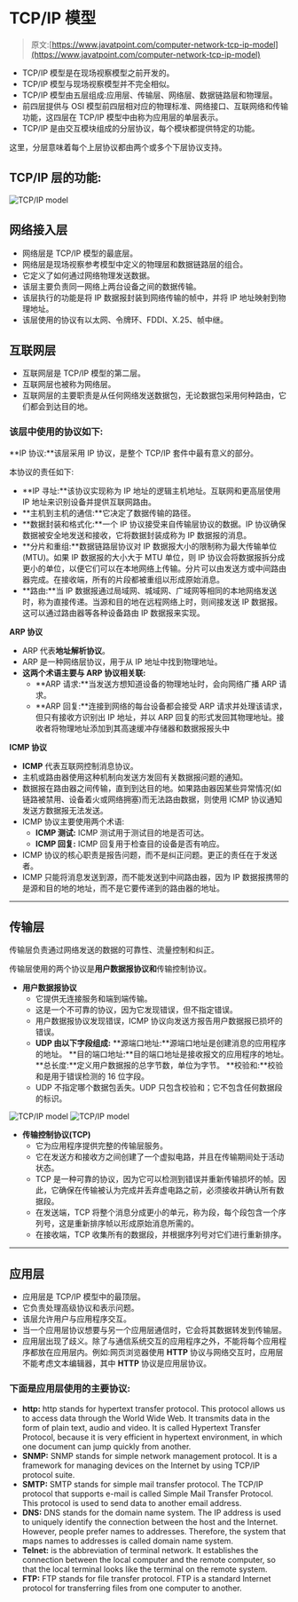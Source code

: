 # TCP/IP 模型

> 原文:[https://www.javatpoint.com/computer-network-tcp-ip-model](https://www.javatpoint.com/computer-network-tcp-ip-model)

*   TCP/IP 模型是在现场视察模型之前开发的。
*   TCP/IP 模型与现场视察模型并不完全相似。
*   TCP/IP 模型由五层组成:应用层、传输层、网络层、数据链路层和物理层。
*   前四层提供与 OSI 模型前四层相对应的物理标准、网络接口、互联网络和传输功能，这四层在 TCP/IP 模型中由称为应用层的单层表示。
*   TCP/IP 是由交互模块组成的分层协议，每个模块都提供特定的功能。

这里，分层意味着每个上层协议都由两个或多个下层协议支持。

## TCP/IP 层的功能:

![TCP/IP model](../Images/ec354a7305dde7f191a19ae5d180223d.png)

## 网络接入层

*   网络层是 TCP/IP 模型的最底层。
*   网络层是现场视察参考模型中定义的物理层和数据链路层的组合。
*   它定义了如何通过网络物理发送数据。
*   该层主要负责同一网络上两台设备之间的数据传输。
*   该层执行的功能是将 IP 数据报封装到网络传输的帧中，并将 IP 地址映射到物理地址。
*   该层使用的协议有以太网、令牌环、FDDI、X.25、帧中继。

## 互联网层

*   互联网层是 TCP/IP 模型的第二层。
*   互联网层也被称为网络层。
*   互联网层的主要职责是从任何网络发送数据包，无论数据包采用何种路由，它们都会到达目的地。

### 该层中使用的协议如下:

**IP 协议:**该层采用 IP 协议，是整个 TCP/IP 套件中最有意义的部分。

本协议的责任如下:

*   **IP 寻址:**该协议实现称为 IP 地址的逻辑主机地址。互联网和更高层使用 IP 地址来识别设备并提供互联网路由。
*   **主机到主机的通信:**它决定了数据传输的路径。
*   **数据封装和格式化:**一个 IP 协议接受来自传输层协议的数据。IP 协议确保数据被安全地发送和接收，它将数据封装成称为 IP 数据报的消息。
*   **分片和重组:**数据链路层协议对 IP 数据报大小的限制称为最大传输单位(MTU)。如果 IP 数据报的大小大于 MTU 单位，则 IP 协议会将数据报拆分成更小的单位，以便它们可以在本地网络上传输。分片可以由发送方或中间路由器完成。在接收端，所有的片段都被重组以形成原始消息。
*   **路由:**当 IP 数据报通过局域网、城域网、广域网等相同的本地网络发送时，称为直接传递。当源和目的地在远程网络上时，则间接发送 IP 数据报。这可以通过路由器等各种设备路由 IP 数据报来实现。

**ARP 协议**

*   ARP 代表**地址解析协议**。
*   ARP 是一种网络层协议，用于从 IP 地址中找到物理地址。
*   **这两个术语主要与 ARP 协议相关联:**
    *   **ARP 请求:**当发送方想知道设备的物理地址时，会向网络广播 ARP 请求。
    *   **ARP 回复:**连接到网络的每台设备都会接受 ARP 请求并处理该请求，但只有接收方识别出 IP 地址，并以 ARP 回复的形式发回其物理地址。接收者将物理地址添加到其高速缓冲存储器和数据报报头中

**ICMP 协议**

*   **ICMP** 代表互联网控制消息协议。
*   主机或路由器使用这种机制向发送方发回有关数据报问题的通知。
*   数据报在路由器之间传输，直到到达目的地。如果路由器因某些异常情况(如链路被禁用、设备着火或网络拥塞)而无法路由数据，则使用 ICMP 协议通知发送方数据报无法发送。
*   ICMP 协议主要使用两个术语:
    *   **ICMP 测试:** ICMP 测试用于测试目的地是否可达。
    *   **ICMP 回复:** ICMP 回复用于检查目的设备是否有响应。
*   ICMP 协议的核心职责是报告问题，而不是纠正问题。更正的责任在于发送者。
*   ICMP 只能将消息发送到源，而不能发送到中间路由器，因为 IP 数据报携带的是源和目的地的地址，而不是它要传递到的路由器的地址。

* * *

## 传输层

传输层负责通过网络发送的数据的可靠性、流量控制和纠正。

传输层使用的两个协议是**用户数据报协议和**传输控制协议。

*   **用户数据报协议**
    *   它提供无连接服务和端到端传输。
    *   这是一个不可靠的协议，因为它发现错误，但不指定错误。
    *   用户数据报协议发现错误，ICMP 协议向发送方报告用户数据报已损坏的错误。
    *   **UDP 由以下字段组成:**
        **源端口地址:**源端口地址是创建消息的应用程序的地址。
        **目的端口地址:**目的端口地址是接收报文的应用程序的地址。
        **总长度:**定义用户数据报的总字节数，单位为字节。
        **校验和:**校验和是用于错误检测的 16 位字段。
    *   UDP 不指定哪个数据包丢失。UDP 只包含校验和；它不包含任何数据段的标识。

![TCP/IP model](../Images/e35a366daf6d67e4d6c55f3edbafccaa.png)
![TCP/IP model](../Images/5ab342dc7a2ab5b99084048fd345c080.png)

*   **传输控制协议(TCP)**
    *   它为应用程序提供完整的传输层服务。
    *   它在发送方和接收方之间创建了一个虚拟电路，并且在传输期间处于活动状态。
    *   TCP 是一种可靠的协议，因为它可以检测到错误并重新传输损坏的帧。因此，它确保在传输被认为完成并丢弃虚电路之前，必须接收并确认所有数据段。
    *   在发送端，TCP 将整个消息分成更小的单元，称为段，每个段包含一个序列号，这是重新排序帧以形成原始消息所需的。
    *   在接收端，TCP 收集所有的数据段，并根据序列号对它们进行重新排序。

* * *

## 应用层

*   应用层是 TCP/IP 模型中的最顶层。
*   它负责处理高级协议和表示问题。
*   该层允许用户与应用程序交互。
*   当一个应用层协议想要与另一个应用层通信时，它会将其数据转发到传输层。
*   应用层出现了歧义。除了与通信系统交互的应用程序之外，不能将每个应用程序都放在应用层内。例如:网页浏览器使用 **HTTP** 协议与网络交互时，应用层不能考虑文本编辑器，其中 **HTTP** 协议是应用层协议。

### 下面是应用层使用的主要协议:

*   **http:** http stands for hypertext transfer protocol. This protocol allows us to access data through the World Wide Web. It transmits data in the form of plain text, audio and video. It is called Hypertext Transfer Protocol, because it is very efficient in hypertext environment, in which one document can jump quickly from another.
*   **SNMP:** SNMP stands for simple network management protocol. It is a framework for managing devices on the Internet by using TCP/IP protocol suite.
*   **SMTP:** SMTP stands for simple mail transfer protocol. The TCP/IP protocol that supports e-mail is called Simple Mail Transfer Protocol. This protocol is used to send data to another email address.
*   **DNS:** DNS stands for the domain name system. The IP address is used to uniquely identify the connection between the host and the Internet. However, people prefer names to addresses. Therefore, the system that maps names to addresses is called domain name system.
*   **Telnet:** is the abbreviation of terminal network. It establishes the connection between the local computer and the remote computer, so that the local terminal looks like the terminal on the remote system.
*   **FTP:** FTP stands for file transfer protocol. FTP is a standard Internet protocol for transferring files from one computer to another.